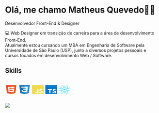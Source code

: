 # Olá, me chamo Matheus Quevedo👋🏻

Desenvolvedor Front-End & Designer

<p>💻 Web Designer em transição de carreira para a área de desenvolvimento Front-End.<br>
Atualmente estou cursando um MBA em Engenharia de Software pela Universidade de São Paulo (USP), junto a diversos projetos pessoais e cursos focados em desenvolvimento Web / Software.</p>

## Skills
  <div><br>
     <img align="center" alt="Mq-HTML" height="30" width="40" src="https://raw.githubusercontent.com/devicons/devicon/master/icons/html5/html5-original.svg">
    <img align="center" alt="Mq-CSS" height="30" width="40" src="https://raw.githubusercontent.com/devicons/devicon/master/icons/css3/css3-original.svg">
    <img align="center" alt="Mq-Js" height="30" width="40" src="https://raw.githubusercontent.com/devicons/devicon/master/icons/javascript/javascript-plain.svg">
    <img align="center" alt="Mq-Ts" height="30" width="40" src="https://raw.githubusercontent.com/devicons/devicon/master/icons/typescript/typescript-plain.svg">
    <img align="center" alt="Mq-React" height="30" width="40" src="https://raw.githubusercontent.com/devicons/devicon/master/icons/react/react-original.svg">
  </div>
</div>

##
  <div>
    <img height="160em" src="https://github-readme-stats.vercel.app/api/top-langs/?username=mthquevedo&layout=compact&icons=true&theme=tokyonight"/>
  </div>
